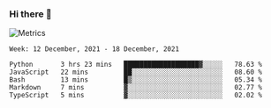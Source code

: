 ### Hi there 👋

![Metrics](https://github.com/radoapx/radoapx/blob/main/github-metrics.svg)

<!--START_SECTION:waka-->
```text
Week: 12 December, 2021 - 18 December, 2021

Python       3 hrs 23 mins   ███████████████████▓░░░░░   78.63 % 
JavaScript   22 mins         ██░░░░░░░░░░░░░░░░░░░░░░░   08.60 % 
Bash         13 mins         █▒░░░░░░░░░░░░░░░░░░░░░░░   05.34 % 
Markdown     7 mins          ▓░░░░░░░░░░░░░░░░░░░░░░░░   02.77 % 
TypeScript   5 mins          ▓░░░░░░░░░░░░░░░░░░░░░░░░   02.02 % 
```
<!--END_SECTION:waka-->

<!--
**radoapx/radoapx** is a ✨ _special_ ✨ repository because its `README.md` (this file) appears on your GitHub profile.

Here are some ideas to get you started:

- 🔭 I’m currently working on ...
- 🌱 I’m currently learning ...
- 👯 I’m looking to collaborate on ...
- 🤔 I’m looking for help with ...
- 💬 Ask me about ...
- 📫 How to reach me: ...
- 😄 Pronouns: ...
- ⚡ Fun fact: ...
-->
